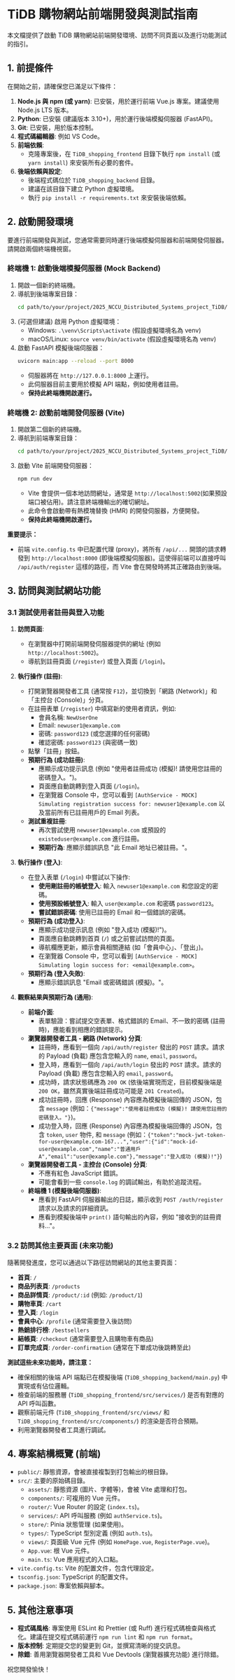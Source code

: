 # TiDB 購物網站前端開發與測試指南

本文檔提供了啟動 TiDB 購物網站前端開發環境、訪問不同頁面以及進行功能測試的指引。

## 1. 前提條件

在開始之前，請確保您已滿足以下條件：

1.  **Node.js 與 npm (或 yarn)**: 已安裝，用於運行前端 Vue.js 專案。建議使用 Node.js LTS 版本。
2.  **Python**: 已安裝 (建議版本 3.10+)，用於運行後端模擬伺服器 (FastAPI)。
3.  **Git**: 已安裝，用於版本控制。
4.  **程式碼編輯器**: 例如 VS Code。
5.  **前端依賴**:
    *   克隆專案後，在 `TiDB_shopping_frontend` 目錄下執行 `npm install` (或 `yarn install`) 來安裝所有必要的套件。
6.  **後端依賴與設定**:
    *   後端程式碼位於 `TiDB_shopping_backend` 目錄。
    *   建議在該目錄下建立 Python 虛擬環境。
    *   執行 `pip install -r requirements.txt` 來安裝後端依賴。

## 2. 啟動開發環境

要進行前端開發與測試，您通常需要同時運行後端模擬伺服器和前端開發伺服器。請開啟兩個終端機視窗。

### 終端機 1: 啟動後端模擬伺服器 (Mock Backend)

1.  開啟一個新的終端機。
2.  導航到後端專案目錄：
    ```bash
    cd path/to/your/project/2025_NCCU_Distributed_Systems_project_TiDB/TiDB_shopping_backend
    ```
3.  (可選但建議) 啟用 Python 虛擬環境：
    *   Windows: `.\venv\Scripts\activate` (假設虛擬環境名為 venv)
    *   macOS/Linux: `source venv/bin/activate` (假設虛擬環境名為 venv)
4.  啟動 FastAPI 模擬後端伺服器：
    ```bash
    uvicorn main:app --reload --port 8000
    ```
    *   伺服器將在 `http://127.0.0.1:8000` 上運行。
    *   此伺服器目前主要用於模擬 API 端點，例如使用者註冊。
    *   **保持此終端機開啟運行。**

### 終端機 2: 啟動前端開發伺服器 (Vite)

1.  開啟第二個新的終端機。
2.  導航到前端專案目錄：
    ```bash
    cd path/to/your/project/2025_NCCU_Distributed_Systems_project_TiDB/TiDB_shopping_frontend
    ```
3.  啟動 Vite 前端開發伺服器：
    ```bash
    npm run dev
    ```
    *   Vite 會提供一個本地訪問網址，通常是 `http://localhost:5002`(如果預設端口被佔用)。請注意終端機輸出的確切網址。
    *   此命令會啟動帶有熱模塊替換 (HMR) 的開發伺服器，方便開發。
    *   **保持此終端機開啟運行。**

**重要提示：**
*   前端 `vite.config.ts` 中已配置代理 (proxy)，將所有 `/api/...` 開頭的請求轉發到 `http://localhost:8000` (即後端模擬伺服器)。這使得前端可以直接呼叫 `/api/auth/register` 這樣的路徑，而 Vite 會在開發時將其正確路由到後端。

## 3. 訪問與測試網站功能

### 3.1 測試使用者註冊與登入功能

1.  **訪問頁面**:
    *   在瀏覽器中打開前端開發伺服器提供的網址 (例如 `http://localhost:5002`)。
    *   導航到註冊頁面 (`/register`) 或登入頁面 (`/login`)。

2.  **執行操作 (註冊)**:
    *   打開瀏覽器開發者工具 (通常按 `F12`)，並切換到「網路 (Network)」和「主控台 (Console)」分頁。
    *   在註冊表單 (`/register`) 中填寫新的使用者資訊，例如:
        *   會員名稱: `NewUserOne`
        *   Email: `newuser1@example.com`
        *   密碼: `password123` (或您選擇的任何密碼)
        *   確認密碼: `password123` (與密碼一致)
    *   點擊「註冊」按鈕。
    *   **預期行為 (成功註冊)**:
        *   應顯示成功提示訊息 (例如 "使用者註冊成功 (模擬)! 請使用您註冊的密碼登入。")。
        *   頁面應自動跳轉到登入頁面 (`/login`)。
        *   在瀏覽器 Console 中，您可以看到 `[AuthService - MOCK] Simulating registration success for: newuser1@example.com` 以及當前所有已註冊用戶的 Email 列表。
    *   **測試重複註冊**:
        *   再次嘗試使用 `newuser1@example.com` 或預設的 `existeduser@example.com` 進行註冊。
        *   **預期行為**: 應顯示錯誤訊息 "此 Email 地址已被註冊。"。

3.  **執行操作 (登入)**:
    *   在登入表單 (`/login`) 中嘗試以下操作:
        *   **使用剛註冊的帳號登入**: 輸入 `newuser1@example.com` 和您設定的密碼。
        *   **使用預設帳號登入**: 輸入 `user@example.com` 和密碼 `password123`。
        *   **嘗試錯誤密碼**: 使用已註冊的 Email 和一個錯誤的密碼。
    *   **預期行為 (成功登入)**:
        *   應顯示成功提示訊息 (例如 "登入成功 (模擬)!")。
        *   頁面應自動跳轉到首頁 (`/`) 或之前嘗試訪問的頁面。
        *   導航欄應更新，顯示會員相關連結 (如「會員中心」、「登出」)。
        *   在瀏覽器 Console 中，您可以看到 `[AuthService - MOCK] Simulating login success for: <email@example.com>`。
    *   **預期行為 (登入失敗)**:
        *   應顯示錯誤訊息 "Email 或密碼錯誤 (模擬)。"。

4.  **觀察結果與預期行為 (通用)**:

    *   **前端介面**:
        *   表單驗證：嘗試提交空表單、格式錯誤的 Email、不一致的密碼 (註冊時)，應能看到相應的錯誤提示。
    *   **瀏覽器開發者工具 - 網路 (Network) 分頁**:
        *   註冊時，應看到一個向 `/api/auth/register` 發出的 `POST` 請求。請求的 Payload (負載) 應包含您輸入的 `name`, `email`, `password`。
        *   登入時，應看到一個向 `/api/auth/login` 發出的 `POST` 請求。請求的 Payload (負載) 應包含您輸入的 `email`, `password`。
        *   成功時，請求狀態碼應為 `200 OK` (依後端實現而定，目前模擬後端是 `200 OK`，雖然真實後端註冊成功可能是 `201 Created`)。
        *   成功註冊時，回應 (Response) 內容應為模擬後端回傳的 JSON，包含 `message` (例如：`{"message":"使用者註冊成功 (模擬)! 請使用您註冊的密碼登入。"}`)。
        *   成功登入時，回應 (Response) 內容應為模擬後端回傳的 JSON，包含 `token`, `user` 物件, 和 `message` (例如：`{"token":"mock-jwt-token-for-user@example.com-167...","user":{"id":"mock-id-user@example.com","name":"普通用戶A","email":"user@example.com"},"message":"登入成功 (模擬)!"}`)
    *   **瀏覽器開發者工具 - 主控台 (Console) 分頁**:
        *   不應有紅色 JavaScript 錯誤。
        *   可能會看到一些 `console.log` 的調試輸出，有助於追蹤流程。
    *   **終端機 1 (模擬後端伺服器)**:
        *   應看到 FastAPI 伺服器輸出的日誌，顯示收到 `POST /auth/register` 請求以及請求的詳細資訊。
        *   應看到模擬後端中 `print()` 語句輸出的內容，例如 "接收到的註冊資料..."。

### 3.2 訪問其他主要頁面 (未來功能)

隨著開發進度，您可以通過以下路徑訪問網站的其他主要頁面：

*   **首頁**: `/`
*   **商品列表頁**: `/products`
*   **商品詳情頁**: `/product/:id` (例如: `/product/1`)
*   **購物車頁**: `/cart`
*   **登入頁**: `/login`
*   **會員中心**: `/profile` (通常需要登入後訪問)
*   **熱銷排行榜**: `/bestsellers`
*   **結帳頁**: `/checkout` (通常需要登入且購物車有商品)
*   **訂單完成頁**: `/order-confirmation` (通常在下單成功後跳轉至此)

**測試這些未來功能時，請注意：**

*   確保相關的後端 API 端點已在模擬後端 (`TiDB_shopping_backend/main.py`) 中實現或有佔位邏輯。
*   檢查前端的服務層 (`TiDB_shopping_frontend/src/services/`) 是否有對應的 API 呼叫函數。
*   觀察前端元件 (`TiDB_shopping_frontend/src/views/` 和 `TiDB_shopping_frontend/src/components/`) 的渲染是否符合預期。
*   利用瀏覽器開發者工具進行調試。

## 4. 專案結構概覽 (前端)

*   `public/`: 靜態資源，會被直接複製到打包輸出的根目錄。
*   `src/`: 主要的原始碼目錄。
    *   `assets/`: 靜態資源 (圖片、字體等)，會被 Vite 處理和打包。
    *   `components/`: 可複用的 Vue 元件。
    *   `router/`: Vue Router 的設定 (`index.ts`)。
    *   `services/`: API 呼叫服務 (例如 `authService.ts`)。
    *   `store/`: Pinia 狀態管理 (如果使用)。
    *   `types/`: TypeScript 型別定義 (例如 `auth.ts`)。
    *   `views/`: 頁面級 Vue 元件 (例如 `HomePage.vue`, `RegisterPage.vue`)。
    *   `App.vue`: 根 Vue 元件。
    *   `main.ts`: Vue 應用程式的入口點。
*   `vite.config.ts`: Vite 的配置文件，包含代理設定。
*   `tsconfig.json`: TypeScript 的配置文件。
*   `package.json`: 專案依賴與腳本。

## 5. 其他注意事項

*   **程式碼風格**: 專案使用 ESLint 和 Prettier (或 Ruff) 進行程式碼檢查與格式化。建議在提交程式碼前運行 `npm run lint` 和 `npm run format`。
*   **版本控制**: 定期提交您的變更到 Git，並撰寫清晰的提交訊息。
*   **除錯**: 善用瀏覽器開發者工具和 Vue Devtools (瀏覽器擴充功能) 進行除錯。

祝您開發愉快！ 